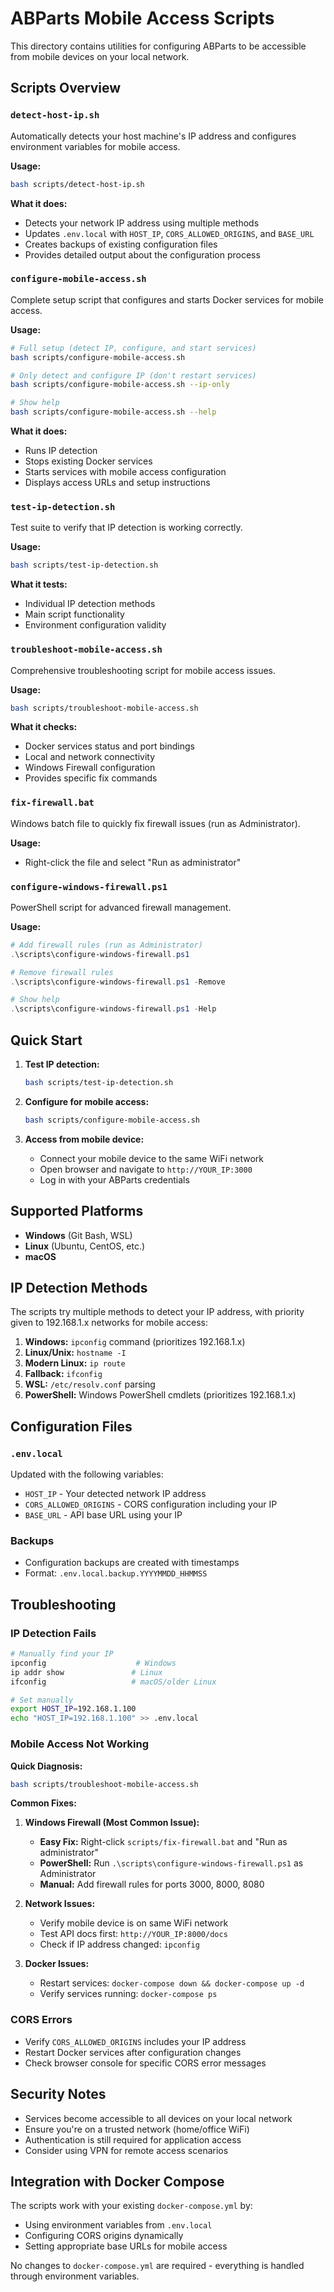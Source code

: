 # ABParts Mobile Access Scripts

This directory contains utilities for configuring ABParts to be accessible from mobile devices on your local network.

## Scripts Overview

### `detect-host-ip.sh`
Automatically detects your host machine's IP address and configures environment variables for mobile access.

**Usage:**
```bash
bash scripts/detect-host-ip.sh
```

**What it does:**
- Detects your network IP address using multiple methods
- Updates `.env.local` with `HOST_IP`, `CORS_ALLOWED_ORIGINS`, and `BASE_URL`
- Creates backups of existing configuration files
- Provides detailed output about the configuration process

### `configure-mobile-access.sh`
Complete setup script that configures and starts Docker services for mobile access.

**Usage:**
```bash
# Full setup (detect IP, configure, and start services)
bash scripts/configure-mobile-access.sh

# Only detect and configure IP (don't restart services)
bash scripts/configure-mobile-access.sh --ip-only

# Show help
bash scripts/configure-mobile-access.sh --help
```

**What it does:**
- Runs IP detection
- Stops existing Docker services
- Starts services with mobile access configuration
- Displays access URLs and setup instructions

### `test-ip-detection.sh`
Test suite to verify that IP detection is working correctly.

**Usage:**
```bash
bash scripts/test-ip-detection.sh
```

**What it tests:**
- Individual IP detection methods
- Main script functionality
- Environment configuration validity

### `troubleshoot-mobile-access.sh`
Comprehensive troubleshooting script for mobile access issues.

**Usage:**
```bash
bash scripts/troubleshoot-mobile-access.sh
```

**What it checks:**
- Docker services status and port bindings
- Local and network connectivity
- Windows Firewall configuration
- Provides specific fix commands

### `fix-firewall.bat`
Windows batch file to quickly fix firewall issues (run as Administrator).

**Usage:**
- Right-click the file and select "Run as administrator"

### `configure-windows-firewall.ps1`
PowerShell script for advanced firewall management.

**Usage:**
```powershell
# Add firewall rules (run as Administrator)
.\scripts\configure-windows-firewall.ps1

# Remove firewall rules
.\scripts\configure-windows-firewall.ps1 -Remove

# Show help
.\scripts\configure-windows-firewall.ps1 -Help
```

## Quick Start

1. **Test IP detection:**
   ```bash
   bash scripts/test-ip-detection.sh
   ```

2. **Configure for mobile access:**
   ```bash
   bash scripts/configure-mobile-access.sh
   ```

3. **Access from mobile device:**
   - Connect your mobile device to the same WiFi network
   - Open browser and navigate to `http://YOUR_IP:3000`
   - Log in with your ABParts credentials

## Supported Platforms

- **Windows** (Git Bash, WSL)
- **Linux** (Ubuntu, CentOS, etc.)
- **macOS**

## IP Detection Methods

The scripts try multiple methods to detect your IP address, with priority given to 192.168.1.x networks for mobile access:

1. **Windows:** `ipconfig` command (prioritizes 192.168.1.x)
2. **Linux/Unix:** `hostname -I`
3. **Modern Linux:** `ip route`
4. **Fallback:** `ifconfig`
5. **WSL:** `/etc/resolv.conf` parsing
6. **PowerShell:** Windows PowerShell cmdlets (prioritizes 192.168.1.x)

## Configuration Files

### `.env.local`
Updated with the following variables:
- `HOST_IP` - Your detected network IP address
- `CORS_ALLOWED_ORIGINS` - CORS configuration including your IP
- `BASE_URL` - API base URL using your IP

### Backups
- Configuration backups are created with timestamps
- Format: `.env.local.backup.YYYYMMDD_HHMMSS`

## Troubleshooting

### IP Detection Fails
```bash
# Manually find your IP
ipconfig                    # Windows
ip addr show               # Linux
ifconfig                   # macOS/older Linux

# Set manually
export HOST_IP=192.168.1.100
echo "HOST_IP=192.168.1.100" >> .env.local
```

### Mobile Access Not Working

**Quick Diagnosis:**
```bash
bash scripts/troubleshoot-mobile-access.sh
```

**Common Fixes:**

1. **Windows Firewall (Most Common Issue):**
   - **Easy Fix:** Right-click `scripts/fix-firewall.bat` and "Run as administrator"
   - **PowerShell:** Run `.\scripts\configure-windows-firewall.ps1` as Administrator
   - **Manual:** Add firewall rules for ports 3000, 8000, 8080

2. **Network Issues:**
   - Verify mobile device is on same WiFi network
   - Test API docs first: `http://YOUR_IP:8000/docs`
   - Check if IP address changed: `ipconfig`

3. **Docker Issues:**
   - Restart services: `docker-compose down && docker-compose up -d`
   - Verify services running: `docker-compose ps`

### CORS Errors
- Verify `CORS_ALLOWED_ORIGINS` includes your IP address
- Restart Docker services after configuration changes
- Check browser console for specific CORS error messages

## Security Notes

- Services become accessible to all devices on your local network
- Ensure you're on a trusted network (home/office WiFi)
- Authentication is still required for application access
- Consider using VPN for remote access scenarios

## Integration with Docker Compose

The scripts work with your existing `docker-compose.yml` by:
- Using environment variables from `.env.local`
- Configuring CORS origins dynamically
- Setting appropriate base URLs for mobile access

No changes to `docker-compose.yml` are required - everything is handled through environment variables.